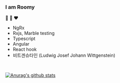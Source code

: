 ### I am Roomy

📌 🌟 ❤️
- NgRx
- Rxjs, Marble testing
- Typescript
- Angular
- React hook
- 비트겐슈타인 (Ludwig Josef Johann Wittgenstein)

<br />

[![Anurag's github stats](https://github-readme-stats.vercel.app/api?username=wacilpong&show_icons=true&theme=dracula)](https://github.com/anuraghazra/github-readme-stats)

